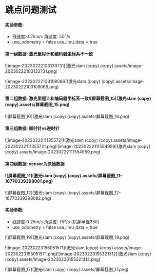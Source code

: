 # 跳点问题测试

#### 实验参数:

- 线速度:0.25m/s   角速度: 50°/s
-  use_odometry = false  use_imu_data = true



#### 第一组数据: 激光里程计和编码器坐标系不一致

![image-20230222103133731](激光slam (copy) (copy).assets/image-20230222103133731.png)

![image-20230222103108066](激光slam (copy) (copy).assets/image-20230222103108066.png)

#### 第二组数据: 激光里程计和编码器坐标系一致![屏幕截图_15](激光slam (copy) (copy).assets/屏幕截图_15.png)

![屏幕截图_16](激光slam (copy) (copy).assets/屏幕截图_16.png)



#### 第三组数据: 顺时针vs逆时针

![image-20230222111355721](激光slam (copy) (copy).assets/image-20230222111355721.png)![image-20230222111554959](激光slam (copy) (copy).assets/image-20230222111554959.png)



#### 第四组数据: sensor为原始数据

#### ![屏幕截图_11](激光slam (copy) (copy).assets/屏幕截图_11-16770339398081.png)

![屏幕截图_12](激光slam (copy) (copy).assets/屏幕截图_12-16770339398082.png)



#### 实验参数:

- 线速度:0.25m/s   角速度: 75°/s (机身半径350)
- use_odometry = false  use_imu_data = true

![屏幕截图_19](激光slam (copy) (copy).assets/屏幕截图_19.png)



![image-20230223155051571](激光slam (copy) (copy).assets/image-20230223155051571.png)![image-20230223155321312](激光slam (copy) (copy).assets/image-20230223155321312.png)

![屏幕截图_17](激光slam (copy) (copy).assets/屏幕截图_17.png)
